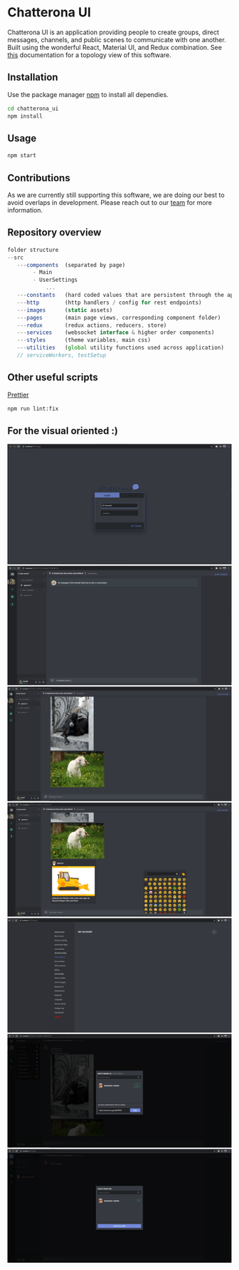 # Chatterona UI

Chatterona UI is an application providing people to create groups, direct messages, channels, and public scenes to communicate with one another.
Built using the wonderful React, Material UI, and Redux combination. See [this](https://www.npmjs.com/) documentation for a topology view of this software.

## Installation

Use the package manager [npm](https://www.npmjs.com/) to install all dependies.

```bash
cd chatterona_ui
npm install
```

## Usage
```bash
npm start
```

## Contributions

As we are currently still supporting this software, we are doing our best to avoid overlaps in development. Please reach out to our [team](https://www.npmjs.com/) for more information.


## Repository overview

```javascript 
folder structure
--src
   ---components  (separated by page)
        - Main
        - UserSettings
            ...
   ---constants   (hard coded values that are persistent through the application)  
   ---http        (http handlers / config for rest endpoints)
   ---images      (static assets)
   ---pages       (main page views, corresponding component folder)
   ---redux       (redux actions, reducers, store)
   ---services    (websocket interface & higher order components)
   ---styles      (theme variables, main css)
   ---utilities   (global utility functions used across application)
   // serviceWorkers, testSetup
```

## Other useful scripts
[Prettier](https://www.npmjs.com/package/prettier)
```bash
npm run lint:fix
```


## For the visual oriented :)
![Alt text](/repo-images/s1.PNG?raw=true "Login")
![Alt text](/repo-images/s2.PNG?raw=true "Chat")
![Alt text](/repo-images/s3.PNG?raw=true "Chat")
![Alt text](/repo-images/s4.PNG?raw=true "Chat")
![Alt text](/repo-images/s5.PNG?raw=true "Settings")
![Alt text](/repo-images/s6.PNG?raw=true "Add users")
![Alt text](/repo-images/s7.PNG?raw=true "Create DM")

